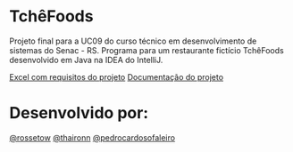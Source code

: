 # TchêFoods

Projeto final para a UC09 do curso técnico em desenvolvimento de sistemas do Senac - RS.
Programa para um restaurante fictício TchêFoods desenvolvido em Java na IDEA do IntelliJ.

[Excel com requisitos do projeto](https://docs.google.com/spreadsheets/d/1hReDOnL4jtHzmRnwC9OHZyWQnlX87n8bZnGCcWDPT_4/edit?usp=sharing)
[Documentação do projeto](https://docs.google.com/spreadsheets/d/1hReDOnL4jtHzmRnwC9OHZyWQnlX87n8bZnGCcWDPT_4/edit?usp=sharing)

# Desenvolvido por:

[@rossetow](https://github.com/Rossetow)
[@thaironn](https://github.com/thaironn)
[@pedrocardosofaleiro](https://github.com/PedroCardosoFaleiro)
